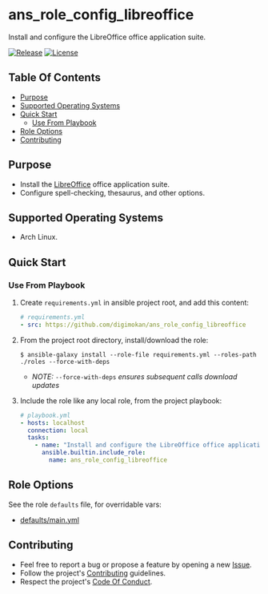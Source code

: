 # ans_role_config_libreoffice

Install and configure the LibreOffice office application suite.

[![Release](https://img.shields.io/github/release/digimokan/ans_role_config_libreoffice.svg?label=release)](https://github.com/digimokan/ans_role_config_libreoffice/releases/latest "Latest Release Notes")
[![License](https://img.shields.io/badge/license-MIT-blue.svg?label=license)](LICENSE.md "Project License")

## Table Of Contents

* [Purpose](#purpose)
* [Supported Operating Systems](#supported-operating-systems)
* [Quick Start](#quick-start)
    * [Use From Playbook](#use-from-playbook)
* [Role Options](#role-options)
* [Contributing](#contributing)

## Purpose

* Install the [LibreOffice](https://www.libreoffice.org/) office application
  suite.
* Configure spell-checking, thesaurus, and other options.

## Supported Operating Systems

* Arch Linux.

## Quick Start

### Use From Playbook

1. Create `requirements.yml` in ansible project root, and add this content:

   ```yaml
   # requirements.yml
   - src: https://github.com/digimokan/ans_role_config_libreoffice
   ```

2. From the project root directory, install/download the role:

   ```shell
   $ ansible-galaxy install --role-file requirements.yml --roles-path ./roles --force-with-deps
   ```

   * _NOTE:_ `--force-with-deps` _ensures subsequent calls download updates_

3. Include the role like any local role, from the project playbook:

   ```yaml
   # playbook.yml
   - hosts: localhost
     connection: local
     tasks:
       - name: "Install and configure the LibreOffice office application suite"
         ansible.builtin.include_role:
           name: ans_role_config_libreoffice
   ```

## Role Options

See the role `defaults` file, for overridable vars:

  * [defaults/main.yml](../defaults/main.yml)

## Contributing

* Feel free to report a bug or propose a feature by opening a new
  [Issue](https://github.com/digimokan/ans_role_config_libreoffice/issues).
* Follow the project's [Contributing](CONTRIBUTING.md) guidelines.
* Respect the project's [Code Of Conduct](CODE_OF_CONDUCT.md).

